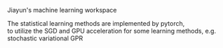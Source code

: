 Jiayun's machine learning workspace  
  
The statistical learning methods are implemented by pytorch,  
to utilize the SGD and GPU acceleration for some learning methods, e.g. stochastic variational GPR
